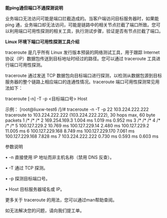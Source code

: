 **能ping通但端口不通探测说明**

业务端口无法访问可能是端口拦截造成的。当客户端访问目标服务器时，如果能 ping 通，业务端口却无法访问，可能是链路中的相关节点拦截了端口所致。您可以利用端口可用性探测的相关工具，执行测试步骤，验证是否有节点拦截了端口。

**Linux 环境下端口可用性探测工具介绍**

traceroute 是几乎所有 Linux 发行版本预装的网络测试工具，用于跟踪 Internet 协议（IP）数据包传送到目标地址时经过的路径。您可以通过 traceroute 工具进行端口可用性探测。

traceroute 通过发送 TCP 数据包向目标端口进行探测，以检测从数据包源到目标服务器的整个链路上相应端口的连通性情况。traceroute 端口可用性探测常见用法如下：

traceroute [-n] -T -p <目标端口号> Host

示例：
[root@liuxw-test6 /]/# traceroute -n -T -p 22 103.224.222.222
traceroute to 103.224.222.222 (103.224.222.222), 30 hops max, 60 byte packets
1 /* /* /*
2 169.254.169.3 1.004 ms 1.019 ms 0.952 ms
3 /* /* /*
4 /* /* /*
5 100.127.229.2 10.769 ms 100.127.229.14 2.480 ms 100.127.229.2 11.005 ms
6 100.127.229.168 8.749 ms 100.127.229.170 7.061 ms 100.127.229.168 7.828 ms
7 103.224.222.222 0.730 ms 0.593 ms 0.603 ms

参数说明

• -n 直接使用 IP 地址而非主机名称（禁用 DNS 反查）。

• -T 通过 TCP 探测。

• -p 探测目标端口号。

• Host 目标服务器域名或 IP。

更多关于 traceroute 的用法，您可以通过man帮助查阅。

如无法解决您的问题，请向我们提工单。